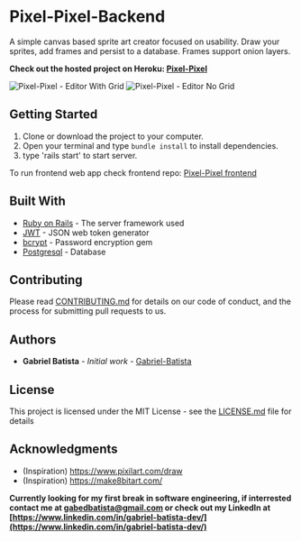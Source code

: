 # Pixel-Pixel-Backend

A simple canvas based sprite art creator focused on usability. Draw your sprites, add frames and persist to a database. Frames support onion layers. 

**Check out the hosted project on Heroku: [Pixel-Pixel](https://pixel-pixel.herokuapp.com/)**

![Pixel-Pixel - Editor With Grid](http://i68.tinypic.com/27wymxl.png)
![Pixel-Pixel - Editor No Grid](http://i64.tinypic.com/izucf5.png)


## Getting Started

1. Clone or download the project to your computer.
2. Open your terminal and type `bundle install` to install dependencies.
3. type 'rails start' to start server.

To run frontend web app check frontend repo: [Pixel-Pixel frontend](https://github.com/Gabriel-Batista/pixel-pixel)

## Built With

* [Ruby on Rails](https://rubyonrails.org/) - The server framework used
* [JWT](https://github.com/jwt/ruby-jwt) - JSON web token generator
* [bcrypt](https://github.com/codahale/bcrypt-ruby) - Password encryption gem
* [Postgresql](https://www.postgresql.org/) - Database

## Contributing

Please read [CONTRIBUTING.md](https://gist.github.com/PurpleBooth/b24679402957c63ec426) for details on our code of conduct, and the process for submitting pull requests to us.

## Authors

* **Gabriel Batista** - *Initial work* - [Gabriel-Batista](https://github.com/Gabriel-Batista)

## License

This project is licensed under the MIT License - see the [LICENSE.md](LICENSE.md) file for details

## Acknowledgments

* (Inspiration) https://www.pixilart.com/draw
* (Inspiration) https://make8bitart.com/

**Currently looking for my first break in software engineering, if interrested contact me at [gabedbatista@gmail.com](gabedbatista@gmail.com) or check out my LinkedIn at [https://www.linkedin.com/in/gabriel-batista-dev/](https://www.linkedin.com/in/gabriel-batista-dev/)**
